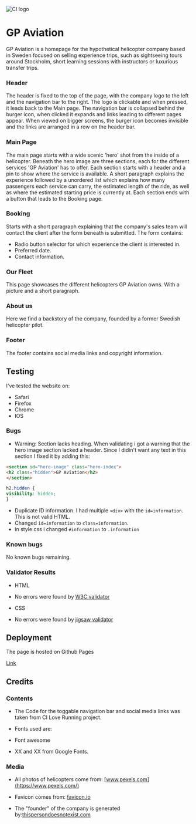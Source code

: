 ![CI logo](https://codeinstitute.s3.amazonaws.com/fullstack/ci_logo_small.png)

# GP Aviation
GP Aviation is a homepage for the hypothetical helicopter company based in Sweden focused on selling experience trips, such as sightseeing tours around Stockholm, short learning sessions with instructors or luxurious transfer trips.

### Header
The header is fixed to the top of the page, with the company logo to the left and the navigation bar to the right.
The logo is clickable and when pressed, it leads back to the Main page.
The navigation bar is collapsed behind the burger icon, when clicked it expands and links leading to different pages appear.
When viewed on bigger screens, the burger icon becomes invisible and the links are arranged in a row on the header bar.
### Main Page
The main page starts with a wide scenic 'hero' shot from the inside of a helicopter.
Beneath the hero image are three sections, each for the different services 'GP Aviation' has to offer.
Each section starts with a header and a pin to show where the service is available. A short paragraph explains the experience followed by a unordered list which explains how many passengers each service can carry, the estimated length of the ride, as well as where the estimated starting price is currently at. 
Each section ends with a button that leads to the Booking page.

### Booking
Starts with a short paragraph explaining that the company's sales team will contact the client after the form beneath is submitted.
The form contains:
* Radio button selector for which experience the client is interested in.
* Preferred date.
* Contact information.

### Our Fleet
This page showcases the different helicopters GP Aviation owns. With a picture and a short paragraph.
### About us
Here we find a backstory of the company, founded by a former Swedish helicopter pilot.

### Footer
The footer contains social media links and copyright information.

## Testing
I've tested the website on:
* Safari
* Firefox
* Chrome
* IOS
### Bugs
* Warning: Section lacks heading.
When validating i got a warning that the hero image section lacked a header.
Since I didin't want any text in this section I fixed it by adding this:
```html
<section id="hero-image" class="hero-index">
<h2 class="hidden">GP Aviation</h2>
</section>
```

```css
h2.hidden {
visibility: hidden;
}
```

* Duplicate ID information.
I had multiple `<div>` with the `id=information`. This is not valid HTML.
* Changed `id=information` to `class=information`.
* in style.css i changed `#information` to `.information`

### Known bugs
No known bugs remaining.

### Validator Results

* HTML

* No errors were found by [W3C validator](https://validator.w3.org)

* CSS

* No errors were found by [jigsaw validator](https://jigsaw.w3.org/css-validator/)

  

## Deployment

The page is hosted on Github Pages

[Link](https://dvudd.github.io/CI_PP1/)

  

## Credits

### Contents

* The Code for the toggable navigation bar and social media links was taken from CI Love Running project.

* Fonts used are:

* Font awesome

* XX and XX from Google Fonts.

  

### Media

* All photos of helicopters come from: [www.pexels.com](https://www.pexels.com/)

* Favicon comes from: [favicon.io](https://favicon.io)

* The "founder" of the company is generated by:[thispersondoesnotexist.com](https://thispersondoesnotexist.com)